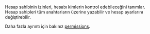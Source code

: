 Hesap sahibinin izinleri, hesabı kimlerin kontrol edebileceğini tanımlar. Hesap sahipleri tüm anahtarların üzerine yazabilir ve hesap ayarlarını değiştirebilir.

Daha fazla ayrıntı için bakınız [permissions](accounts/permissions).